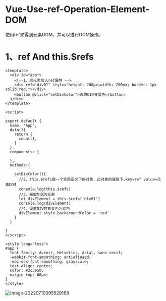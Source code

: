 # Vue-Use-ref-Operation-Element-DOM

使用ref来得到元素DOM，并可以进行DOM操作。

# 1、ref And this.$refs

```vue
<template>
  <div id="app">
    <!--1、给元素加入ref属性 -->
    <div ref="div01" style="height: 200px;width: 200px; border: 1px solid red;"></div>
    <button @click="setDivColor">设置DIV背景色</button>
  </div>
</template>

<script>

export default {
  name: 'App',
  data(){
    return {
      count:1,
    }
  },
  components: {

  },
  methods:{

    setDivColor(){
      //2、this.$refs是一个全局定义下的对象，此对象的属性下,key=ref value=元素DOM
      console.log(this.$refs)
      //3、获取到DIV元素
      let divElement = this.$refs['div01']
      console.log(divElement)
      //4、设置DIV的背景色为红色
      divElement.style.backgroundColor = 'red'
    }
  }

}
</script>

<style lang="less">
#app {
  font-family: Avenir, Helvetica, Arial, sans-serif;
  -webkit-font-smoothing: antialiased;
  -moz-osx-font-smoothing: grayscale;
  text-align: center;
  color: #2c3e50;
  margin-top: 60px;
}
</style>

```

![image-20220710095529168](C:/Users/wangnaixing/AppData/Roaming/Typora/typora-user-images/image-20220710095529168.png)





